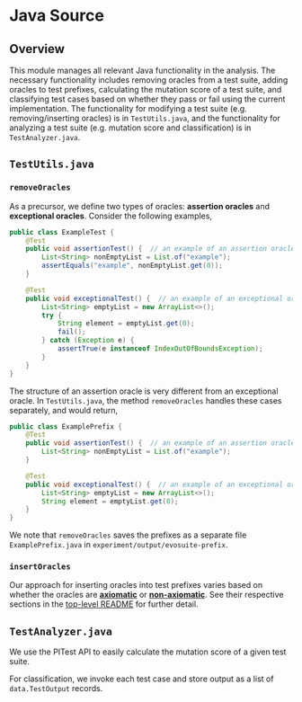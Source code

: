 # Java Source

## Overview

This module manages all relevant Java functionality in the analysis. The necessary functionality includes removing oracles from a test suite, adding oracles to test prefixes, calculating the mutation score of a test suite, and classifying test cases based on whether they pass or fail using the current implementation. The functionality for modifying a test suite (e.g. removing/inserting oracles) is in `TestUtils.java`, and the functionality for analyzing a test suite (e.g. mutation score and classification) is in `TestAnalyzer.java`.

## `TestUtils.java`

### `removeOracles`

As a precursor, we define two types of oracles: **assertion oracles** and **exceptional oracles**. Consider the following examples,

```java
public class ExampleTest {
    @Test
    public void assertionTest() {  // an example of an assertion oracle
        List<String> nonEmptyList = List.of("example");
        assertEquals("example", nonEmptyList.get(0));
    }

    @Test
    public void exceptionalTest() {  // an example of an exceptional oracle
        List<String> emptyList = new ArrayList<>();
        try {
            String element = emptyList.get(0);
            fail();
        } catch (Exception e) {
            assertTrue(e instanceof IndexOutOfBoundsException);
        }
    }
}
```

The structure of an assertion oracle is very different from an exceptional oracle. In `TestUtils.java`, the method `removeOracles` handles these cases separately, and would return,

```java
public class ExamplePrefix {
    @Test
    public void assertionTest() {  // an example of an assertion oracle
        List<String> nonEmptyList = List.of("example");
    }

    @Test
    public void exceptionalTest() {  // an example of an exceptional oracle
        List<String> emptyList = new ArrayList<>();
        String element = emptyList.get(0);
    }
}
```

We note that `removeOracles` saves the prefixes as a separate file `ExamplePrefix.java` in `experiment/output/evosuite-prefix`.

### `insertOracles`

Our approach for inserting oracles into test prefixes varies based on whether the oracles are [**axiomatic**](../README.md#axiomatic) or [**non-axiomatic**](../README.md#non-axiomatic). See their respective sections in the [top-level README](../README.md) for further detail.

## `TestAnalyzer.java`

We use the PITest API to easily calculate the mutation score of a given test suite.

For classification, we invoke each test case and store output as a list of `data.TestOutput` records.
